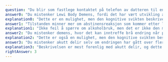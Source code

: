 ```yaml
---
question: "Du blir som fastlege kontaktet på telefon av datteren til en kvinne på 79 år. Pasienten beskrives som fysisk sprek, men datteren forteller at familien har merket at pasienten har blitt noe mer glemsom det siste året. Hun har likevel klart seg fint i egen leilighet med noe mer støtte fra familie og hjemmetjenesten. Datteren forteller nå at det har skjedd en endring de siste 2-3 dagene, med økende nattlig uro og forvirring. De opplever også at hun ser ting som ikke finnes. Hva er korrekt vurdering?"
answer0: "Du mistenker Lewi Body Demens, fordi det har vært utvikling av kognitiv svikt over tid og raskt innsettende synshallusinasjoner er vanlig"
explanation0: "Dette er en mulighet, men den kognitive svikten beskrives ikke som betydelig og heller ikke som åpenbart svingende. Hun er også fysisk sprek, og det framgår ikke typiske symptomer på Lewi Body Demens (stivhet, treghet)."
answer1: "Tilstanden minner mer om abstinensreaksjon som kommer etter langvarig inntak av alkohol, og det er viktig å spørre om alkoholbruk"
explanation1: "Ikke feil å spørre om alkoholbruk, men det er ikke den mest nærliggende vurderingen."
answer2: "Du mistenker demens, hvor det kan inntreffe brå endring når pasienten har brukt opp sin mentale reservekapasitet"
explanation2: "Dette er også en mulighet, men den kognitive svikten beskrives ikke som betydelig. Akutt delir må utelukkes før evt demensutredning."
answer3: "Du mistenker akutt delir selv om endringen har gått over flere dager"
explanation3: "Beskrivelsen er mest forenlig med akutt delir, og dette må utelukkes før andre muligheter vurderes."
rightAnswer: 3
---
```

